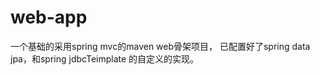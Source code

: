 web-app
=======

一个基础的采用spring mvc的maven web骨架项目，
已配置好了spring data jpa，和spring jdbcTeimplate
的自定义的实现。
